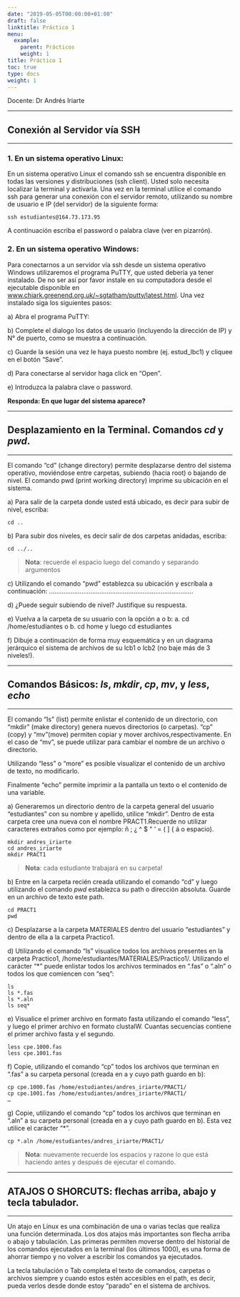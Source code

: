 ```yaml
---
date: "2019-05-05T00:00:00+01:00"
draft: false
linktitle: Práctico 1
menu:
  example:
    parent: Prácticos
    weight: 1
title: Práctico 1
toc: true
type: docs
weight: 1
---
```


Docente: Dr Andrés Iriarte

___
## Conexión al Servidor vía SSH
___
### 1. En un sistema operativo Linux:
En un sistema operativo Linux el comando ssh se encuentra disponible en todas las versiones y
distribuciones (ssh client). Usted solo necesita localizar la terminal y activarla. Una vez en la terminal utilice el comando ssh para generar una conexión con el servidor remoto, utilizando su nombre de usuario e IP (del servidor) de la siguiente forma: 

```{bash}
ssh estudiantes@164.73.173.95
```

A continuación escriba el password o palabra clave (ver en pizarrón). 

### 2. En un sistema operativo Windows:
Para conectarnos a un servidor vía ssh desde un sistema operativo Windows utilizaremos el programa PuTTY, que usted debería ya tener instalado. De no ser así por favor instale en su computadora desde el ejecutable disponible en www.chiark.greenend.org.uk/~sgtatham/putty/latest.html. Una vez instalado siga
los siguientes pasos:

a) Abra el programa PuTTY:

b) Complete el dialogo los datos de usuario (incluyendo la dirección de IP) y N° de puerto, como se
muestra a continuación. 

c) Guarde la sesión una vez le haya puesto nombre (ej. estud_lbc1) y cliquee en el botón “Save”.

d) Para conectarse al servidor haga click en “Open”.

e) Introduzca la palabra clave o password.


**Responda: En que lugar del sistema aparece?**

___
## Desplazamiento en la Terminal. Comandos *cd* y *pwd*.
___

El comando “cd” (change directory) permite desplazarse dentro del sistema operativo, moviéndose entre
carpetas, subiendo (hacia root) o bajando de nivel. El comando pwd (print working directory) imprime su ubicación en el sistema.

a) Para salir de la carpeta donde usted está ubicado, es decir para subir de nivel, escriba:

```{bash}
cd ..
```

b) Para subir dos niveles, es decir salir de dos carpetas anidadas, escriba:
```{bash}
cd ../..
```

> **Nota**: recuerde el espacio luego del comando y separando argumentos

c) Utilizando el comando “pwd” establezca su ubicación y escríbala a continuación:
………………………………….………………………………….

d) ¿Puede seguir subiendo de nivel? Justifique su respuesta.

e) Vuelva a la carpeta de su usuario con la opción a o b:
a. cd /home/estudiantes o
b. cd home y luego
cd estudiantes

f) Dibuje a continuación de forma muy esquemática y en un diagrama jerárquico el sistema de
archivos de su lcb1 o lcb2 (no baje más de 3 niveles!).

___
## Comandos Básicos: *ls*, *mkdir*, *cp*, *mv*, y *less*, *echo*
___

El comando “ls” (list) permite enlistar el contenido de un directorio, con “mkdir” (make directory) genera nuevos directorios (o carpetas). “cp” (copy) y “mv”(move) permiten copiar y mover archivos,respectivamente. En el caso de “mv”, se puede utilizar para cambiar el nombre de un archivo o directorio.

Utilizando “less” o “more” es posible visualizar el contenido de un archivo de texto, no modificarlo.

Finalmente “echo” permite imprimir a la pantalla un texto o el contenido de una variable.

a) Generaremos un directorio dentro de la carpeta general del usuario “estudiantes” con su nombre y apellido, utilice “mkdir”. 
Dentro de esta carpeta cree una nueva con el nombre PRACT1.Recuerde no utilizar caracteres extraños como por ejemplo: ñ ; ¿ ^ $ “ ‘ = ( ] { á o espacio). 

```{bash}
mkdir andres_iriarte
cd andres_iriarte
mkdir PRACT1 
```

> **Nota**: cada estudiante trabajará en su carpeta!

b) Entre en la carpeta recién creada utilizando el comando “cd” y luego utilizando el comando *pwd* establezca su path o dirección absoluta. Guarde en un archivo de texto este path.

```{bash}
cd PRACT1
pwd
```

c) Desplazarse a la carpeta MATERIALES dentro del usuario “estudiantes” y dentro de ella a la carpeta Practico1.

d) Utilizando el comando “ls” visualice todos los archivos presentes en la carpeta Practico1, /home/estudiantes/MATERIALES/Practico1/. Utilizando el carácter “*” puede enlistar todos los archivos terminados en “.fas” o “.aln” o todos los que comiencen con “seq”:

```{bash}
ls
ls *.fas
ls *.aln
ls seq*
```

e) Visualice el primer archivo en formato fasta utilizando el comando “less”, y luego el primer archivo en formato clustalW. Cuantas secuencias contiene el primer archivo fasta y el segundo.

```{bash}
less cpe.1000.fas
less cpe.1001.fas
```

f) Copie, utilizando el comando “cp” todos los archivos que terminan en “.fas” a su carpeta personal (creada en a y cuyo path guardo en b):

```{bash}
cp cpe.1000.fas /home/estudiantes/andres_iriarte/PRACT1/
cp cpe.1001.fas /home/estudiantes/andres_iriarte/PRACT1/
…
```

g) Copie, utilizando el comando “cp” todos los archivos que terminan en “.aln” a su carpeta personal (creada en a y cuyo path guardo en b). Esta vez utilice el carácter “*”.

```{bash}
cp *.aln /home/estudiantes/andres_iriarte/PRACT1/
```

> **Nota**: nuevamente recuerde los espacios y razone lo que está haciendo antes y después de ejecutar el comando. 

___
## ATAJOS O SHORCUTS: flechas arriba, abajo y tecla tabulador.
___

Un atajo en Linux es una combinación de una o varias teclas que realiza una función determinada. Los dos atajos más importantes son flecha arriba o abajo y tabulación. Las primeras permiten moverse dentro del historial de los comandos ejecutados en la terminal (los últimos 1000), es una forma de ahorrar tiempo y
no volver a escribir los comandos ya ejecutados.

La tecla tabulación o Tab completa el texto de comandos, carpetas o archivos siempre y cuando estos estén accesibles en el path, es decir, pueda verlos desde donde estoy “parado” en el sistema de archivos. 


